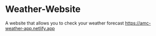# Weather-Website
A website that allows you to check your weather forecast
https://amc-weather-app.netlify.app


